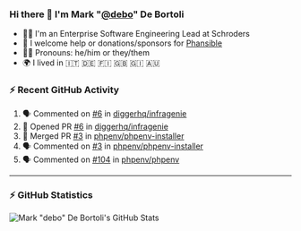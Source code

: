 ### Hi there 👋 I'm Mark "[@debo](https://github.com/debo)" De Bortoli

- 🧑‍💻 I'm an Enterprise Software Engineering Lead at Schroders
- 🙏 I welcome help or donations/sponsors for [Phansible](https://phansible.com)
- 🏳️‍🌈 Pronouns: he/him or they/them
- 🌍 I lived in 🇮🇹 🇩🇪 🇫🇮 🇬🇧 🇬🇮 🇦🇺

### :zap: Recent GitHub Activity

<!--START_SECTION:activity-->
1. 🗣 Commented on [#6](https://github.com/diggerhq/infragenie/issues/6) in [diggerhq/infragenie](https://github.com/diggerhq/infragenie)
2. 💪 Opened PR [#6](https://github.com/diggerhq/infragenie/pull/6) in [diggerhq/infragenie](https://github.com/diggerhq/infragenie)
3. 🎉 Merged PR [#3](https://github.com/phpenv/phpenv-installer/pull/3) in [phpenv/phpenv-installer](https://github.com/phpenv/phpenv-installer)
4. 🗣 Commented on [#3](https://github.com/phpenv/phpenv-installer/issues/3) in [phpenv/phpenv-installer](https://github.com/phpenv/phpenv-installer)
5. 🗣 Commented on [#104](https://github.com/phpenv/phpenv/issues/104) in [phpenv/phpenv](https://github.com/phpenv/phpenv)
<!--END_SECTION:activity-->

---
### :zap: GitHub Statistics

![Mark "debo" De Bortoli's GitHub Stats](https://github-readme-stats.vercel.app/api?username=debo&show_icons=true&theme=dark&count_private=true&include_all_commits=true)

<!--
**debo/debo** is a ✨ _special_ ✨ repository because its `README.md` (this file) appears on your GitHub profile.

Here are some ideas to get you started:

- 🔭 I’m currently working on ...
- 🌱 I’m currently learning ...
- 👯 I’m looking to collaborate on ...
- 🤔 I’m looking for help with ...
- 💬 Ask me about ...
- 📫 How to reach me: ...
- 😄 Pronouns: ...
- ⚡ Fun fact: ...
-->
